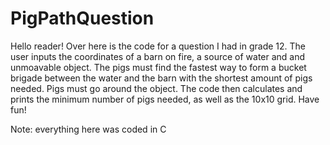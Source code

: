 # PigPathQuestion

Hello reader! Over here is the code for a question I had in grade 12. The user inputs the coordinates of a barn on fire, a source of water and
and unmoavable object. The pigs must find the fastest way to form a bucket brigade between the water and the barn with the shortest amount
of pigs needed. Pigs must go around the object. The code then calculates and prints the minimum number of pigs needed, as well as the 
10x10 grid. Have fun!

Note: everything here was coded in C
